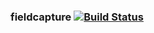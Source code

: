### fieldcapture   [![Build Status](https://travis-ci.org/AtlasOfLivingAustralia/fieldcapture.svg?branch=master)](https://travis-ci.org/AtlasOfLivingAustralia/fieldcapture)
